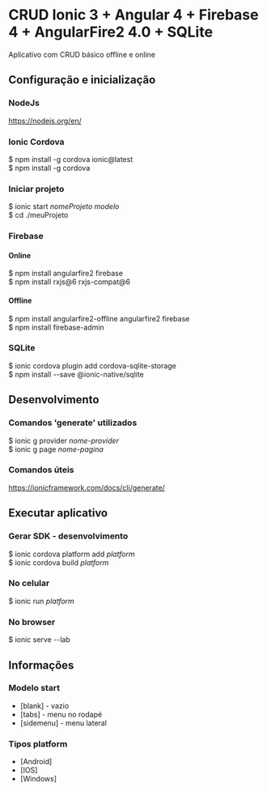 # CRUD Ionic 3 + Angular 4 + Firebase 4 + AngularFire2 4.0 + SQLite

Aplicativo com CRUD básico offline e online

## Configuração e inicialização

### NodeJs
https://nodejs.org/en/

### Ionic Cordova 

$ npm install -g cordova ionic@latest  
$ npm install -g cordova  

### Iniciar projeto
$ ionic start *nomeProjeto* *modelo*  
$ cd ./meuProjeto  

### Firebase

#### Online
$ npm install angularfire2 firebase    
$ npm install rxjs@6 rxjs-compat@6  

#### Offline
$ npm install angularfire2-offline angularfire2 firebase  
$ npm install firebase-admin  

### SQLite
$ ionic cordova plugin add cordova-sqlite-storage  
$ npm install --save @ionic-native/sqlite  

## Desenvolvimento

### Comandos 'generate' utilizados 
$ ionic g provider *nome-provider*   
$ ionic g page *nome-pagina*  

### Comandos úteis
https://ionicframework.com/docs/cli/generate/  
 
## Executar aplicativo

### Gerar SDK - desenvolvimento
$ ionic cordova platform add *platform*  
$ ionic cordova build *platform*  

### No celular
$ ionic run *platform*  

### No browser
$ ionic serve --lab    

## Informações

### Modelo **start**  
* [blank] - vazio
* [tabs] - menu no rodapé
* [sidemenu] - menu lateral

### Tipos **platform**
* [Android]
* [IOS]
* [Windows]
